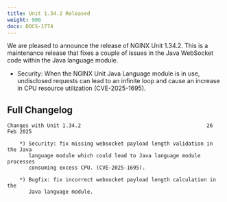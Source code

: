```yaml
---
title: Unit 1.34.2 Released
weight: 900
docs: DOCS-1774
---
```


We are pleased to announce the release of NGINX Unit 1.34.2. This is a maintenance release that fixes a couple of issues in the Java WebSocket code within the Java language module.

- Security: When the NGINX Unit Java Language module is in use, undisclosed requests can lead to an infinite loop and cause an increase in CPU resource utilization (CVE-2025-1695).

## Full Changelog

```none
Changes with Unit 1.34.2                                         26 Feb 2025

    *) Security: fix missing websocket payload length validation in the Java
       language module which could lead to Java language module processes
       consuming excess CPU. (CVE-2025-1695).

    *) Bugfix: fix incorrect websocket payload length calculation in the
       Java language module.
```
